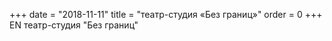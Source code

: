 +++
date = "2018-11-11"
title = "театр-студия «Без границ»"
order = 0
+++
EN
театр-студия "Без границ"

